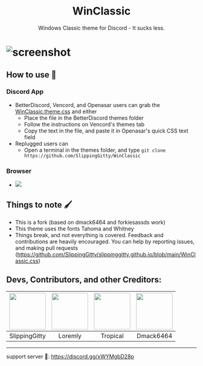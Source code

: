 <h1 align="center">WinClassic</h1>
<p align="center">Windows Classic theme for Discord - It sucks less.</p>

# ![screenshot](https://files.catbox.moe/qcjfyz.png)

## How to use 📖
### Discord App
* BetterDiscord, Vencord, and Openasar users can grab the [WinClassic.theme.css](https://raw.githubusercontent.com/SlippingGitty/WinClassic/master/WinClassic.theme.css) and either
  * Place the file in the BetterDiscord themes folder
  * Follow the instructions on Vencord's themes tab
  * Copy the text in the file, and paste it in Openasar's quick CSS text field
* Replugged users can
  * Open a terminal in the themes folder, and type `git clone https://github.com/SlippingGitty/WinClassic`

### Browser 
 * [![](https://img.shields.io/badge/install%20with-stylus-006666?style=flat-square)](https://github.com/SlippingGitty/WinClassic/raw/master/WinClassic.user.css)

## Things to note 🖌️
* This is a fork (based on dmack6464 and forkiesassds work)
* This theme uses the fonts Tahoma and Whitney
* Things break, and not everything is covered. Feedback and contributions are heavily encouraged. You can help by reporting issues, and making pull requests (https://github.com/SlippingGitty/slippinggitty.github.io/blob/main/WinClassic.css)

## Devs, Contributors, and other Creditors:

| <a href="https://github.com/SlippingGitty" target="_blank"> <img src="https://avatars.githubusercontent.com/u/76500838?s=460&u=109f1c2012f3e452251391807262ed098f45ec94&v=4" alt="" width="96px" height="96px"> </a> | <a href="https://github.com/Loremly" target="_blank"> <img src="https://avatars.githubusercontent.com/u/86319836?s=460&u=1c5fb61c01699a43288a53ff453b70254ba714b5&v=4" alt="" width="96px" height="96px"> </a> |<a href="https://github.com/Tropix126" target="_blank"> <img src="https://avatars1.githubusercontent.com/u/42101043?s=460&u=f44f07cf7122e1ba61a9e9e8ca83d133c741d011&v=4" alt="" width="96px" height="96px"> </a> |<a href="https://github.com/dmack6464" target="_blank"> <img src="https://avatars.githubusercontent.com/u/29574547?v=4?s=460&u=f44f07cf7122e1ba61a9e9e8ca83d133c741d011&v=4" alt="" width="96px" height="96px"> </a> |
|:-:|:-:|:-:|:-:|
| SlippingGitty | Loremly | Tropical | Dmack6464 |

___
support server 💬: https://discord.gg/xWYMgbD28p
